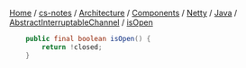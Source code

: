 [Home](https://mengxianbin.github.io) /
[cs-notes](https://mengxianbin.github.io/cs-notes/site) /
[Architecture](https://mengxianbin.github.io/cs-notes/site/Architecture) /
[Components](https://mengxianbin.github.io/cs-notes/site/Architecture/Components) /
[Netty](https://mengxianbin.github.io/cs-notes/site/Architecture/Components/Netty) /
[Java](https://mengxianbin.github.io/cs-notes/site/Architecture/Components/Netty/Java) /
[AbstractInterruptableChannel](https://mengxianbin.github.io/cs-notes/site/Architecture/Components/Netty/Java/AbstractInterruptableChannel) /
[isOpen](https://mengxianbin.github.io/cs-notes/site/Architecture/Components/Netty/Java/AbstractInterruptableChannel/isOpen)

```java
    public final boolean isOpen() {
        return !closed;
    }
```
